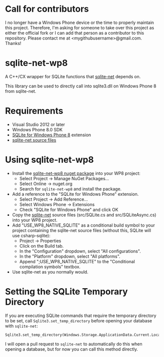 Call for contributors
=====================

I no longer have a Windows Phone device or the time to properly maintain this project. Therefore, I'm asking for someone to take over this project as either the official fork or I can add that person as a contributor to this repository.  Please contact me at \<mygithubusername\>@gmail.com.  Thanks!

sqlite-net-wp8
==============

A C++/CX wrapper for SQLite functions that [sqlite-net](https://github.com/praeclarum/sqlite-net) depends on.

This library can be used to directly call into sqlite3.dll on Windows Phone 8 from sqlite-net.

Requirements
============

* Visual Studio 2012 or later
* Windows Phone 8.0 SDK
* [SQLite for Windows Phone 8](http://www.sqlite.org/download.html) extension
* [sqlite-net source files](https://github.com/praeclarum/sqlite-net)

Using sqlite-net-wp8
====================

* Install the [sqlite-net-wp8 nuget package](https://www.nuget.org/packages/sqlite-net-wp8/) into your WP8 project:
    * Select Project -> Manage NuGet Packages...
	* Select Online -> nuget.org
	* Search for `sqlite-net-wp8` and install the package.
* Add a reference to the "SQLite for Windows Phone" extension.
    * Select Project -> Add Reference...
	* Select Windows Phone -> Extensions
	* Check "SQLite for Windows Phone" and click OK
* Copy the [sqlite-net](https://github.com/praeclarum/sqlite-net) source files (src/SQLite.cs and src/SQLiteAsync.cs) into your WP8 project.
* Add "USE_WP8_NATIVE_SQLITE" as a conditional build symbol to your project containing the sqlite-net source files (without this, SQLite will use csharp-sqlite):
    * Project -> Properties
    * Click on the Build tab.
    * In the "Configuration" dropdown, select "All configurations".
    * In the "Platform" dropdown, select "All platforms".
    * Append ";USE_WP8_NATIVE_SQLITE" to the "Conditional compilation symbols" textbox.
* Use sqlite-net as you normally would.

Setting the SQLite Temporary Directory
======================================

If you are executing SQLite commands that require the temporary directory to be set,
call `Sqlite3.set_temp_directory` before opening your database with `sqlite-net`:

    Sqlite3.set_temp_directory(Windows.Storage.ApplicationData.Current.LocalFolder.Path);

I will open a pull request to `sqlite-net` to automatically do this when opening a database,
but for now you can call this method directly.
